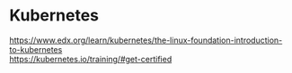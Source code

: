 # Kubernetes
https://www.edx.org/learn/kubernetes/the-linux-foundation-introduction-to-kubernetes  
https://kubernetes.io/training/#get-certified  
